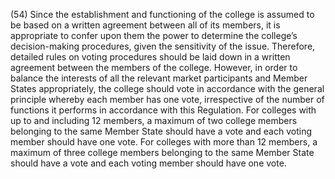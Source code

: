 (54) Since the establishment and functioning of the college is assumed to be based on a written agreement between all of its members, it is appropriate to confer upon them the power to determine the college’s decision-making procedures, given the sensitivity of the issue. Therefore, detailed rules on voting procedures should be laid down in a written agreement between the members of the college. However, in order to balance the interests of all the relevant market participants and Member States appropriately, the college should vote in accordance with the general principle whereby each member has one vote, irrespective of the number of functions it performs in accordance with this Regulation. For colleges with up to and including 12 members, a maximum of two college members belonging to the same Member State should have a vote and each voting member should have one vote. For colleges with more than 12 members, a maximum of three college members belonging to the same Member State should have a vote and each voting member should have one vote.